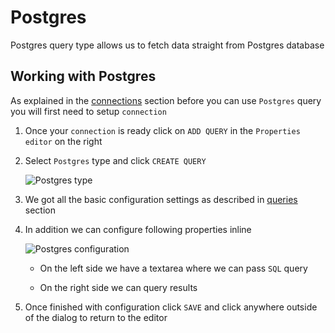 # Postgres

<p class="description">Postgres query type allows us to fetch data straight from Postgres database</p>

## Working with Postgres

As explained in the [connections](/toolpad/connecting-to-data-sources/connections/) section before you can use `Postgres` query you will first need to setup `connection`

1. Once your `connection` is ready click on `ADD QUERY` in the `Properties editor` on the right

1. Select `Postgres` type and click `CREATE QUERY`

   ![Postgres type](/static/toolpad/postgres-query-1.png)

1. We got all the basic configuration settings as described in [queries](/toolpad/connecting-to-data-sources/queries/) section

1. In addition we can configure following properties inline

   ![Postgres configuration](/static/toolpad/postgres-query-2.png)

   - On the left side we have a textarea where we can pass `SQL` query

   - On the right side we can query results

1. Once finished with configuration click `SAVE` and click anywhere outside of the dialog to return to the editor
